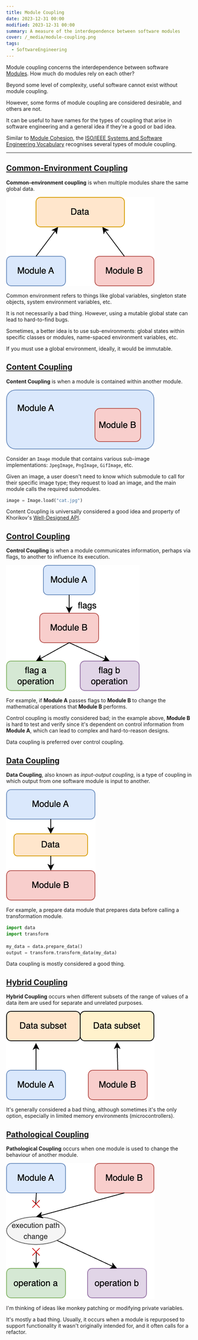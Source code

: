 ```yaml
---
title: Module Coupling
date: 2023-12-31 00:00
modified: 2023-12-31 00:00
summary: A measure of the interdependence between software modules
cover: /_media/module-coupling.png
tags:
  - SoftwareEngineering
---
```


Module coupling concerns the interdependence between software [Modules](module.md). How much do modules rely on each other?

Beyond some level of complexity, useful software cannot exist without module coupling. 

However, some forms of module coupling are considered desirable, and others are not.

It can be useful to have names for the types of coupling that arise in software engineering and a general idea if they're a good or bad idea.

Similar to [Module Cohesion](module-cohesion.md), the [ISO/IEEE Systems and Software Engineering Vocabulary](https://www.iso.org/obp/ui/#iso:std:iso-iec-ieee:24765:en) recognises several types of module coupling.

---

## [Common-Environment Coupling](common-environment-coupling.md)

**Common-environment coupling** is when multiple modules share the same global data.

![Diagram to represent Common-Environment Coupling](../_media/common-environment-coupling.png)

Common environment refers to things like global variables, singleton state objects, system environment variables, etc.

It is not necessarily a bad thing. However, using a mutable global state can lead to hard-to-find bugs.

Sometimes, a better idea is to use sub-environments: global states within specific classes or modules, name-spaced environment variables, etc.

If you must use a global environment, ideally, it would be immutable.

## [Content Coupling](content-coupling.md)

**Content Coupling** is when a module is contained within another module.

![Diagram to represent Content Coupling](../_media/content-coupling.png)

Consider an `Image` module that contains various sub-image implementations: `JpegImage`, `PngImage`, `GifImage`, etc.

Given an image, a user doesn't need to know which submodule to call for their specific image type; they request to load an image, and the main module calls the required submodules.

```python
image = Image.load("cat.jpg")
```

Content Coupling is universally considered a good idea and property of Khorikov's [Well-Designed API](well-designed-api.md).

## [Control Coupling](control-coupling.md)

**Control Coupling** is when a module communicates information, perhaps via flags, to another to influence its execution.

![Diagram to represent Control Coupling](../_media/control-coupling%20(1).png)

For example, if **Module A** passes flags to **Module B** to change the mathematical operations that **Module B** performs.

Control coupling is mostly considered bad; in the example above, **Module B** is hard to test and verify since it's dependent on control information from **Module A**, which can lead to complex and hard-to-reason designs.

Data coupling is preferred over control coupling.

## [Data Coupling](data-coupling.md)

**Data Coupling**, also known as *input-output coupling*, is a type of coupling in which output from one software module is input to another.

![Diagram to represent Data Coupling](../_media/data-coupling.png)

For example, a prepare data module that prepares data before calling a transformation module.

```python
import data
import transform

my_data = data.prepare_data()
output = transform.transform_data(my_data)
```

Data coupling is mostly considered a good thing.

## [Hybrid Coupling](hybrid-coupling.md)

**Hybrid Coupling** occurs when different subsets of the range of values of a data item are used for separate and unrelated purposes.

![Diagram to represent Hybrid Coupling](../_media/hybrid-coupling%20(1).png)

It's generally considered a bad thing, although sometimes it's the only option, especially in limited memory environments (microcontrollers).

## [Pathological Coupling](pathological-coupling.md)

**Pathological Coupling** occurs when one module is used to change the behaviour of another module.

![Diagram to represent Pathological Coupling](../_media/pathological-coupling.png)

I'm thinking of ideas like monkey patching or modifying private variables.

It's mostly a bad thing. Usually, it occurs when a module is repurposed to support functionality it wasn't originally intended for, and it often calls for a refactor.